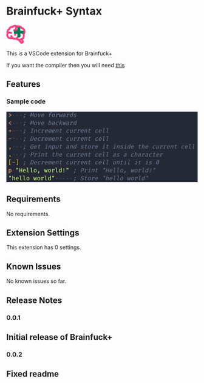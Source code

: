 # Brainfuck+ Syntax

<img src="https://raw.githubusercontent.com/tadaHrd/bfp-syntax/master/images/logo.png" width="50" height="50" />

This is a VSCode extension for Brainfuck+

If you want the compiler then you will need [this](https://github.com/tadaHrd/bfp-compiler/)

## Features

### Sample code

<img alt="Sample code" src="https://raw.githubusercontent.com/tadaHrd/bfp-syntax/master/images/sample_code.png"></img>

## Requirements

No requirements.

## Extension Settings

This extension has 0 settings.

<!--This extension contributes the following settings:

* `myExtension.enable`: Enable/disable this extension.
-->

## Known Issues

No known issues so far.

## Release Notes

### 0.0.1

Initial release of Brainfuck+
---

### 0.0.2

Fixed readme
---

<!--
## Working with Markdown

You can author your README using Visual Studio Code. Here are some useful editor keyboard shortcuts:

* Split the editor (`Cmd+\` on macOS or `Ctrl+\` on Windows and Linux).
* Toggle preview (`Shift+Cmd+V` on macOS or `Shift+Ctrl+V` on Windows and Linux).
* Press `Ctrl+Space` (Windows, Linux, macOS) to see a list of Markdown snippets.

## For more information

* [Visual Studio Code's Markdown Support](http://code.visualstudio.com/docs/languages/markdown)
* [Markdown Syntax Reference](https://help.github.com/articles/markdown-basics/)

**Enjoy!**
-->
